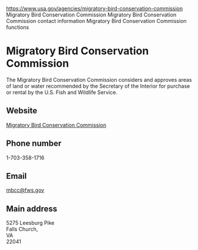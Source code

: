 

https://www.usa.gov/agencies/migratory-bird-conservation-commission
Migratory Bird Conservation Commission
Migratory Bird Conservation Commission contact information
Migratory Bird Conservation Commission functions

# Migratory Bird Conservation Commission

The Migratory Bird Conservation Commission considers and approves areas of land or water recommended by the Secretary of the Interior for purchase or rental by the U.S. Fish and Wildlife Service.

## Website

[Migratory Bird Conservation Commission](https://www.fws.gov/program/land-acquisition-and-realty/migratory-bird-conservation-commission)

## Phone number

1-703-358-1716

## Email

[mbcc@fws.gov](mailto:mbcc@fws.gov)

## Main address

5275 Leesburg Pike  
Falls Church,  
VA  
22041
